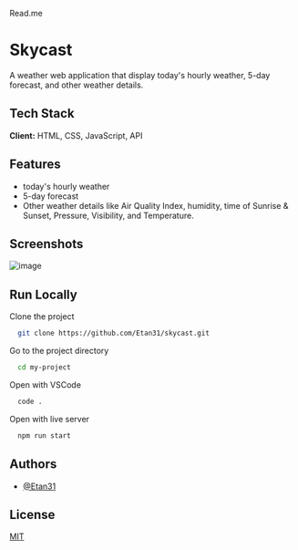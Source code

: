Read.me




# Skycast

A weather web application that display today's hourly weather, 5-day forecast, and other weather details.

## Tech Stack

**Client:** HTML, CSS, JavaScript, API


## Features

- today's hourly weather
-  5-day forecast
- Other weather details like Air Quality Index, humidity, time of Sunrise & Sunset, Pressure, Visibility, and Temperature.

## Screenshots

![image](https://github.com/Etan31/skycast/assets/98531015/a393d893-6e3e-4030-899c-0503817a7f8a)



## Run Locally

Clone the project

```bash
  git clone https://github.com/Etan31/skycast.git
```

Go to the project directory

```bash
  cd my-project
```

Open with VSCode

```bash
  code .
```

Open with live server

```bash
  npm run start
```


## Authors

- [@Etan31](https://github.com/Etan31)

## License

[MIT](https://choosealicense.com/licenses/mit/)

